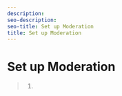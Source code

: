 ```yaml
---
description: 
seo-description: 
seo-title: Set up Moderation
title: Set up Moderation
---
```


# Set up Moderation

>   1.
>   
>   
